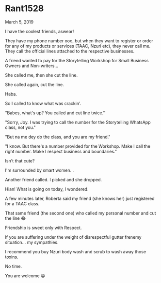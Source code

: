 # Rant1528


March 5, 2019

I have the coolest friends, aswear!

They have my phone number ooo, but when they want to register or order for any of my products or services (TAAC, Nzuri etc), they never call me. They call the official lines attached to the respective businesses. 

A friend wanted to pay for the Storytelling Workshop for Small Business Owners and Non-writers...

She called me, then she cut the line.

She called again, cut the line.

Haba.

So I called to know what was crackin'.

"Babes, what's up? You called and cut line twice."

"Sorry, Joy. I was trying to call the number for the Storytelling WhatsApp class, not you."

"But na me dey do the class, and you are my friend."

"I know. But there's a number provided for the Workshop. Make I call the right number. Make I respect business and boundaries."

Isn't that cute?

I'm surrounded by smart women.
.

Another friend called. I picked and she dropped.

Hian! What is going on today, I wondered.

A few minutes later, Roberta said my friend (she knows her) just registered for a TAAC class. 

That same friend (the second one) who called my personal number and cut the line 😂

Friendship is sweet only with Respect.

If you are suffering under the weight of disrespectful gutter frenemy situation... my sympathies.

I recommend you buy Nzuri body wash and scrub to wash away those toxins.

No time.

You are welcome 😁